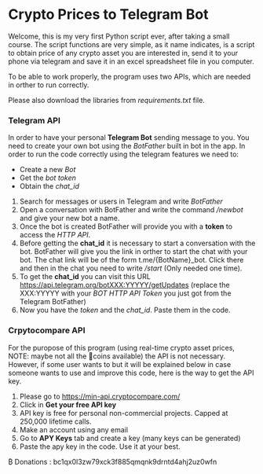 # **Crypto Prices to Telegram Bot**

Welcome, this is my very first Python script ever, after taking a small course.
The script functions are very simple, as it name indicates, is a script to obtain price of any crypto asset you are interested in, send it to your phone via telegram and save it in an excel spreadsheet file in you computer.

To be able to work properly, the program uses two APIs, which are needed in orther to run correctly.

Please also download the libraries from *requirements.txt* file.

### Telegram API
In order to have your personal **Telegram Bot** sending message to you. You need to create your own bot using the *BotFather* built in bot in the app. 
In order to run the code correctly using the telegram features we need to:
- Create a new *Bot*
- Get the *bot token*
- Obtain the *chat_id*

1. Search for messages or users in Telegram and write *BotFather* 
2. Open a conversation with BotFather and write the command */newbot* and give your new bot a name.
3. Once the bot is created BotFather will provide you with a **token** to access the *HTTP API*.
4. Before getting the **chat_id** it is necessary to start a conversation with the bot. BotFather will give you the link in orther to start the chat with your bot. The chat link will be of the form t.me/{BotName}_bot. Click there and then in the chat you need to write */start* (Only needed one time).
5. To get the **chat_id** you can visit this URL
https://api.telegram.org/botXXX:YYYYY/getUpdates (replace the XXX:YYYYY with your *BOT HTTP API Token* you just got from the Telegram BotFather)
6. Now you have the *token* and the *chat_id*. Paste them in the code.

### Crpytocompare API 
For the puropose of this program (using real-time crypto asset prices, NOTE: maybe not all the  :shit:coins available) the API is not necessary. However, if some user wants to  but it will be explained below in case someone wants to use and improve this code, here is the way to get the API key.

1. Please go to https://min-api.cryptocompare.com/
2. Click in **Get your free API key**
3. API key is free for personal non-commercial projects. Capped at 250,000 lifetime calls.
4. Make an account using any email
5. Go to **APY Keys** tab and create a key (many keys can be generated)
6. Paste the apy key in the code. Use it at your best.

₿ Donations : bc1qx0l3zw79xck3f885qmqnk9drntd4ahj2uz0wfn
